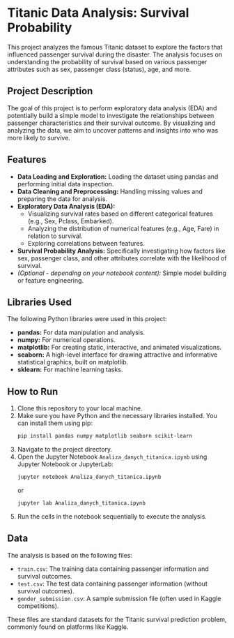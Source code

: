 # Titanic Data Analysis: Survival Probability

This project analyzes the famous Titanic dataset to explore the factors that influenced passenger survival during the disaster. The analysis focuses on understanding the probability of survival based on various passenger attributes such as sex, passenger class (status), age, and more.

## Project Description

The goal of this project is to perform exploratory data analysis (EDA) and potentially build a simple model to investigate the relationships between passenger characteristics and their survival outcome. By visualizing and analyzing the data, we aim to uncover patterns and insights into who was more likely to survive.

## Features

* **Data Loading and Exploration:** Loading the dataset using pandas and performing initial data inspection.
* **Data Cleaning and Preprocessing:** Handling missing values and preparing the data for analysis.
* **Exploratory Data Analysis (EDA):**
    * Visualizing survival rates based on different categorical features (e.g., Sex, Pclass, Embarked).
    * Analyzing the distribution of numerical features (e.g., Age, Fare) in relation to survival.
    * Exploring correlations between features.
* **Survival Probability Analysis:** Specifically investigating how factors like sex, passenger class, and other attributes correlate with the likelihood of survival.
* *(Optional - depending on your notebook content):* Simple model building or feature engineering.

## Libraries Used

The following Python libraries were used in this project:

* **pandas:** For data manipulation and analysis.
* **numpy:** For numerical operations.
* **matplotlib:** For creating static, interactive, and animated visualizations.
* **seaborn:** A high-level interface for drawing attractive and informative statistical graphics, built on matplotlib.
* **sklearn:** For machine learning tasks.

## How to Run

1.  Clone this repository to your local machine.
2.  Make sure you have Python and the necessary libraries installed. You can install them using pip:
    ```bash
    pip install pandas numpy matplotlib seaborn scikit-learn
    ```
3.  Navigate to the project directory.
4.  Open the Jupyter Notebook `Analiza_danych_titanica.ipynb` using Jupyter Notebook or JupyterLab:
    ```bash
    jupyter notebook Analiza_danych_titanica.ipynb
    ```
    or
    ```bash
    jupyter lab Analiza_danych_titanica.ipynb
    ```
5.  Run the cells in the notebook sequentially to execute the analysis.

## Data

The analysis is based on the following files:

* `train.csv`: The training data containing passenger information and survival outcomes.
* `test.csv`: The test data containing passenger information (without survival outcomes).
* `gender_submission.csv`: A sample submission file (often used in Kaggle competitions).

These files are standard datasets for the Titanic survival prediction problem, commonly found on platforms like Kaggle.
